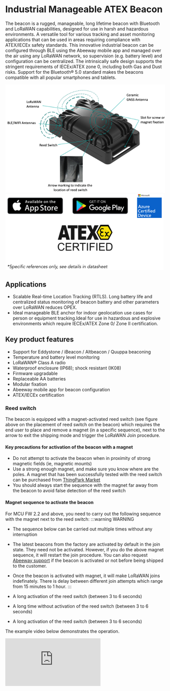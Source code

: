 # Industrial Manageable ATEX Beacon

The beacon is a rugged, manageable, long lifetime beacon with Bluetooth and
LoRaWAN capabilities, designed for use in harsh and hazardous
environments. A versatile tool for various tracking and asset
monitoring applications that can be used in areas requiring
compliance with ATEX/IECEx safety standards. This innovative industrial beacon can be configured through BLE
using the Abeeway mobile app and managed over the air using
any LoRaWAN network, so supervision (e.g. battery level) and
configuration can be centralized. The intrinsically safe design
supports the stringent requirements of IECEx/ATEX zone 0,
including both Gas and Dust risks. Support for the Bluetooth®
5.0 standard makes the beacons compatible with all popular
smartphones and tablets.

![img](images/CompactTrackerPlacement.jpg)
![img](images/image_azure_certification.png)

## Applications
- Scalable Real-time Location Tracking (RTLS). Long battery life and centralized status monitoring of
beacon battery and other parameters over LoRaWAN reduces OPEX.
- Ideal manageable BLE anchor for indoor geolocation use cases for person or equipment tracking.Ideal
for use in hazardous and explosive environments which require IECEx/ATEX Zone 0/ Zone II certification.

## Key product features
- Support for Eddystone / iBeacon / Altbeacon / Quuppa beaconing
- Temperature and battery level monitoring
- LoRaWAN® Class A radio
- Waterproof enclosure (IP68); shock resistant (IK08)
- Firmware upgradable
- Replaceable AA batteries
- Modular fixation
- Abeeway mobile app for beacon configuration
- ATEX/IECEx certification

### Reed switch
The beacon is equipped with a magnet-activated reed switch (see figure above on the placement of reed switch on the beacon) which requires the end user to place and remove a magnet (in a specific sequence), next to the arrow to exit the shipping mode and trigger the LoRaWAN Join procedure.

#### Key precautions for activation of the beacon with a magnet
* Do not attempt to activate the beacon when in proximity of strong magnetic fields (ie, magnetic mounts)
* Use a strong enough magnet, and make sure you know where are the poles. A magnet that has been successfully tested with the reed switch can be purchased from [ThingPark Market](https://market.thingpark.com/abeeway-compact-tracker-magnets-reed-switch.html)
* You should always start the sequence with the magnet far away from the beacon to avoid false detection of the reed switch

#### Magnet sequence to activate the beacon
For MCU FW 2.2 and above, you need to carry out the following sequence with the magnet next to the reed switch:
:::warning WARNING
* The sequence below can be carried out multiple times without any interruption
* The latest beacons from the factory are activated by default in the join state. They need not be activated. However, if you do the above magnet sequence, it will restart the join procedure. You can also request [Abeeway support](../../../D-Reference/FAQ_R/) if the beacon is activated or not before being shipped to the customer.
* Once the beacon is activated with magnet, it will make LoRaWAN joins indefinately. There is delay between different join attempts which range from 15 minutes to 1 hour.
:::

* A long activation of the reed switch (between 3 to 6 seconds)
* A long time without activation of the reed switch (between 3 to 6 seconds)
* A long activation of the reed switch (between 3 to 6 seconds)

The example video below demonstrates the operation.
<html><iframe type="text/html" frameborder="0" allowfullscreen="1" src="https://www.youtube.com/embed/2t8zI3cbfys?" height="150px" width="300px"/></html>

:::warning WARNING
* For more information on the battery lifetime of the beacon, visit [here](../AbeewayDeviceManager_C/PowerConsumption_R)
* For more information on beacon firmware documentation, visit [here](../../documentation-library/AbeewayTrackers_R.md#TrackersRefGuide).
:::


### Standards and certifications

* LoRa Alliance: EU868, US915, AS923, AU915
* Radio: EC, FCC, IC, TELEC
* ATEX zone 0 (ordering option)
  - II 1G Ex ia IIC T4 Ga Ta -20 °C ... +40 °C
  - II 1D Ex ia IIIC T135°C Da Ta -20 °C ... +40 °C
* ATEX zone 2 (ordering option)
  - II 3G Ex ic nA IIC T4 Gc Ta -20 °C ... +40 °C
  - II 3D Ex ic tc IIIB T135°C Dc Ta -20 °C ... +40 °C
* IECEx (ordering option)
  - Ex ia IIC T4 Ga
  - Ex ia IIIC T135°C Da

:::warning WARNING
*  The latest information on certification can be found [here](/D-Reference/DocLibrary_R/AbeewayTrackers_R.md#certifications).
* The beacon is resistant to water but must never be placed either fully/partially submerged in water or under the influence of high pressure water spray jets for significantly long periods of time. To avoid water entering in the casing, the beacon must not be placed upside down. 
* **The warranty of the beacon is avoid if used incorrectly**.
:::

### Datasheet
The datasheet of the beacon can be downloaded from [here](/D-Reference/DocLibrary_R/AbeewayTrackers_R.html#data-sheets).


### Beacon configuration
The beacon can be easily configured using Abeeway tracking app, using CLI over USB or using Abeeway device manager. You can find more information [here](/D-Reference/UseCaseBleBeaconing_R/).
